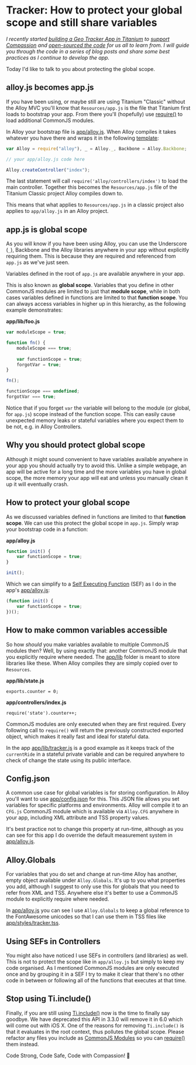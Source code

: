 # Tracker: How to protect your global scope and still share variables

*I recently started [building a Geo Tracker App in Titanium](http://www.appcelerator.com/blog/2016/04/building-a-geo-tracker-app-in-titanium/) to [support Compassion](http://www.fokkezb.nl/rwanda) and [open-sourced the code](../) for us all to learn from. I will guide you through the code in a series of blog posts and share some best practices as I continue to develop the app.*

Today I'd like to talk to you about protecting the global scope.

## alloy.js becomes app.js

If you have been using, or maybe still are using Titanium "Classic" without the Alloy MVC you'll know that `Resources/app.js` is the file that Titanium first loads to bootstrap your app. From there you'll (hopefully) use [require()](http://docs.appcelerator.com/platform/latest/#!/api/Global-method-require) to load additional CommonJS modules.

In Alloy your bootstrap file is [app/alloy.js](../app/alloy.js). When Alloy compiles it takes whatever you have there and wraps it in the following [template](https://github.com/appcelerator/alloy/blob/master/Alloy/template/app.js):

```js
var Alloy = require("alloy"), _ = Alloy._, Backbone = Alloy.Backbone;

// your app/alloy.js code here

Alloy.createController("index");
```

The last statement will call `require('alloy/controllers/index')` to load the main controller. Together this becomes the `Resources/app.js` file of the Titanium Classic project Alloy compiles down to.

This means that what applies to `Resources/app.js` in a classic project also applies to `app/alloy.js` in an Alloy project.

## app.js is global scope

As you will know if you have been using Alloy, you can use the Underscore (`_`), Backbone and the Alloy libraries anywhere in your app without explicitly requiring them. This is because they are required and referenced from `app.js` as we've just seen.

Variables defined in the root of `app.js` are available anywhere in your app.

This is also known as **global scope**. Variables that you define in other CommonJS modules are limited to just that **module scope**, while in both cases variables defined in functions are limited to that **function scope**. You can always access variables in higher up in this hierarchy, as the following example demonstrates:

**app/lib/foo.js**

```js
var moduleScope = true;

function fn() {
	moduleScope === true;
	
	var functionScope = true;
	forgotVar = true;
}

fn();

functionScope === undefined;
forgotVar === true;
```

Notice that if you forget `var` the variable will belong to the module (or global, for `app.js`) scope instead of the function scope. This can easily cause unexpected memory leaks or stateful variables where you expect them to be not, e.g. in Alloy Controllers.

## Why you should protect global scope

Although it might sound convenient to have variables available anywhere in your app you should actually try to avoid this. Unlike a simple webpage, an app will be active for a long time and the more variables you have in global scope, the more memory your app will eat and unless you manually clean it up it will eventually crash.

## How to protect your global scope

As we discussed variables defined in functions are limited to that **function scope**. We can use this protect the global scope in `app.js`. Simply wrap your bootstrap code in a function:

**app/alloy.js**

```js
function init() {
	var functionScope = true;
}

init();
```

Which we can simplify to a [Self Executing Function]() (SEF) as I do in the app's [app/alloy.js](../app/alloy.js):

```js
(function init() {
	var functionScope = true;
})();
```

## How to make common variables accessible

So how *should* you make variables available to multiple CommonJS modules then? Well, by using exactly that: another CommonJS module that you explicitly require where needed. The [app/lib](../app/lib) folder is meant to store libraries like these. When Alloy compiles they are simply copied over to `Resources`.

**app/lib/state.js**

```
exports.counter = 0;
```

**app/controllers/index.js**

```
require('state').counter++;
```

CommonJS modules are only executed when they are first required. Every following call to `require()` will return the previously constructed exported object, which makes it really fast and ideal for stateful data.

In the app [app/lib/tracker.js](../app/lib/track.js#L25) is a good example as it keeps track of the `currentRide` in a stateful private variable and can be required anywhere to check of change the state using its public interface.

## Config.json

A common use case for global variables is for storing configuration. In Alloy you'll want to use [app/config.json](../app/config.json) for this. This JSON file allows you set variables for specific platforms and environments. Alloy will compile it to an `CFG.js` CommonJS module which is available via `Alloy.CFG` anywhere in your app, including XML attribute and TSS property values.

It's best practice not to change this property at run-time, although as you can see for this app I do override the default measurement system in [app/alloy.js](../app/alloy.js).

## Alloy.Globals

For variables that you do set and change at run-time Alloy has another, empty object available under `Alloy.Globals`. It's up to you what properties you add, although I suggest to only use this for globals that you need to refer from XML and TSS. Anywhere else it's better to use a CommonJS module to explicitly require where needed.

In [app/alloy.js](../app/alloy.js#L4) you can see I use `Alloy.Globals` to keep a global reference to the FontAwesome unicodes so that I can use them in TSS files like [app/styles/tracker.tss](../app/styles/tracker.tss#L29).

## Using SEFs in Controllers

You might also have noticed I use SEFs in controllers (and libraries) as well. This is not to protect the scope like in `app/alloy.js` but simply to keep my code organised. As I mentioned CommonJS modules are only executed once and by grouping it in a SEF I try to make it clear that there's no other code in between or following all of the functions that executes at that time.

## Stop using Ti.include()

Finally, if you are still using [Ti.include()](http://docs.appcelerator.com/platform/latest/#!/api/Titanium-method-include) now is the time to finally say goodbye. We have deprecated this API in 3.3.0 will remove it in 6.0 which will come out with iOS X. One of the reasons for removing `Ti.include()` is that it evaluates in the root context, thus pollutes the global scope. Please refactor any files you include as [CommonJS Modules](http://docs.appcelerator.com/platform/latest/#!/guide/CommonJS_Modules_in_Titanium) so you can [require()](http://docs.appcelerator.com/platform/latest/#!/api/Global-method-require) them instead.

Code Strong, Code Safe, Code with Compassion! 🚴
